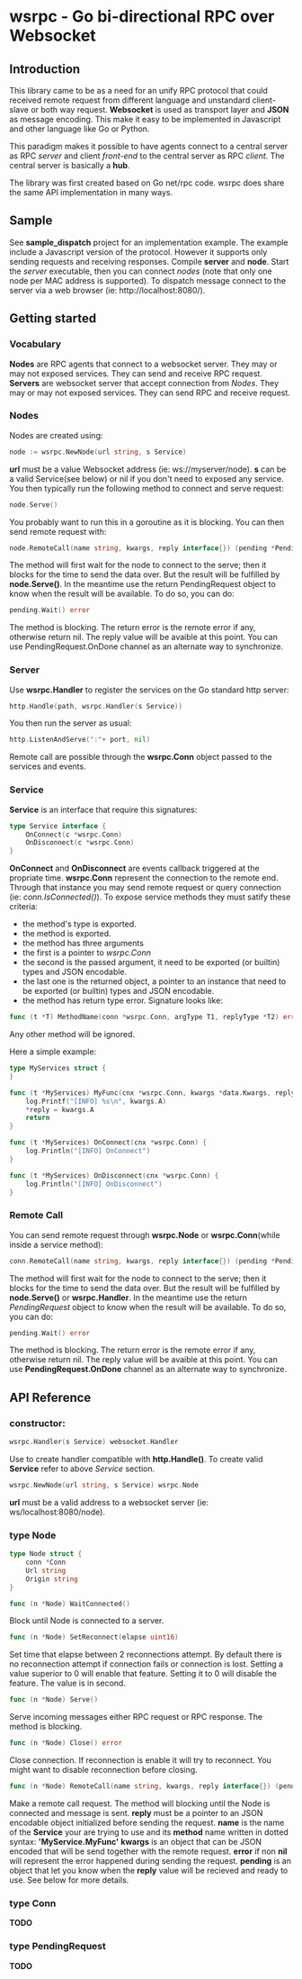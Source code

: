 # wsrpc - Go bi-directional RPC over Websocket
## Introduction

This library came to be as a need for an unify RPC protocol that could received remote request from different language and unstandard client-slave or both way request.
**Websocket** is used as transport layer and **JSON** as message encoding.
This make it easy to be implemented in Javascript and other language like Go or Python.

This paradigm makes it possible to have agents connect to a central server as RPC *server* and client *front-end* to the central server as RPC *client*. The central server is basically a **hub**.

The library was first created based on Go net/rpc code. wsrpc does share the same API implementation in many ways.

## Sample

See **sample_dispatch** project for an implementation example.
The example include a Javascript version of the protocol. However it supports only sending requests and receiving responses.
Compile **server** and **node**. Start the *server* executable, then you can connect *nodes* (note that only one node per MAC address is supported). To dispatch message connect to the server via a web browser (ie: http://localhost:8080/).

## Getting started

### Vocabulary

**Nodes** are RPC agents that connect to a websocket server. They may or may not exposed services. They can send and receive RPC request.
**Servers** are websocket server that accept connection from *Nodes*. They may or may not exposed services. They can send RPC and receive request.

### Nodes
Nodes are created using:
```go
node := wsrpc.NewNode(url string, s Service)
```
**url** must be a value Websocket address (ie: ws://myserver/node).
**s** can be a valid Service(see below) or nil if you don't need to exposed any service.
You then typically run the following method to connect and serve request:
```go
node.Serve()
```
You probably want to run this in a goroutine as it is blocking.
You can then send remote request with:
```go
node.RemoteCall(name string, kwargs, reply interface{}) (pending *PendingRequest, err error)
```
The method will first wait for the node to connect to the serve; then it blocks for the time to send the data over. But the result will be fulfilled by **node.Serve()**. In the meantime use the return PendingRequest object to know when the result will be available.
To do so, you can do:
```go
pending.Wait() error
```
The method is blocking.
The return error is the remote error if any, otherwise return nil.
The reply value will be avaible at this point.
You can use PendingRequest.OnDone channel as an alternate way to synchronize.

### Server
Use **wsrpc.Handler** to register the services on the Go standard http server:
```go
http.Handle(path, wsrpc.Handler(s Service))
```
You then run the server as usual:
```go
http.ListenAndServe(":"+ port, nil)
```
Remote call are possible through the **wsrpc.Conn** object passed to the services and events.

### Service
**Service** is an interface that require this signatures:
```go
type Service interface {
	OnConnect(c *wsrpc.Conn)
	OnDisconnect(c *wsrpc.Conn)
}
```
**OnConnect** and **OnDisconnect** are events callback triggered at the propriate time.
**wsrpc.Conn** represent the connection to the remote end. Through that instance you may send remote request or query connection (ie: *conn.IsConnected()*).
To expose service methods they must satify these criteria:
 - the method's type is exported.
 - the method is exported.
 - the method has three arguments
 - the first is a pointer to *wsrpc.Conn*
 - the second is the passed argument, it need to be exported (or builtin) types and JSON encodable.
 - the last one is the returned object, a pointer to an instance that need to be exported (or builtin) types and JSON encodable.
 - the method has return type error.
Signature looks like:
```go
func (t *T) MethodName(conn *wsrpc.Conn, argType T1, replyType *T2) error
```
Any other method will be ignored.

Here a simple example:
```go
type MyServices struct {
}

func (t *MyServices) MyFunc(cnx *wsrpc.Conn, kwargs *data.Kwargs, reply *string) (err error) {
	log.Printf("[INFO] %s\n", kwargs.A)
	*reply = kwargs.A
	return
}

func (t *MyServices) OnConnect(cnx *wsrpc.Conn) {
	log.Println("[INFO] OnConnect")
}

func (t *MyServices) OnDisconnect(cnx *wsrpc.Conn) {
	log.Println("[INFO] OnDisconnect")
}

```

### Remote Call

You can send remote request through **wsrpc.Node** or **wsrpc.Conn**(while inside a service method):
```go
conn.RemoteCall(name string, kwargs, reply interface{}) (pending *PendingRequest, err error)
```
The method will first wait for the node to connect to the serve; then it blocks for the time to send the data over. But the result will be fulfilled by **node.Serve()** or **wsrpc.Handler**. In the meantime use the return *PendingRequest* object to know when the result will be available.
To do so, you can do:
```go
pending.Wait() error
```
The method is blocking.
The return error is the remote error if any, otherwise return nil.
The reply value will be avaible at this point.
You can use **PendingRequest.OnDone** channel as an alternate way to synchronize.

## API Reference

### constructor:
```go
wsrpc.Handler(s Service) websocket.Handler
```
Use to create handler compatible with **http.Handle()**. To create valid **Service** refer to above *Service* section.

```go
wsrpc.NewNode(url string, s Service) wsrpc.Node
```
**url** must be a valid address to a websocket server (ie: ws/localhost:8080/node).

### type Node
```go
type Node struct {
	conn *Conn
	Url string
	Origin string
}
```

```go
func (n *Node) WaitConnected()
```
Block until Node is connected to a server.

```go
func (n *Node) SetReconnect(elapse uint16)
```
Set time that elapse between 2 reconnections attempt. By default there is no reconnection attempt if connection fails or connection is lost. Setting a value superior to 0 will enable that feature. Setting it to 0 will disable the feature.
The value is in second.

```go
func (n *Node) Serve()
```
Serve incoming messages either RPC request or RPC response. The method is blocking.

```go
func (n *Node) Close() error
```
Close connection. If reconnection is enable it will try to reconnect. You might want to disable reconnection before closing.

```go
func (n *Node) RemoteCall(name string, kwargs, reply interface{}) (pending *PendingRequest, err error)
```
Make a remote call request. The method will blocking until the Node is connected and message is sent.
**reply** must be a pointer to an JSON encodable object initialized before sending the request.
**name** is the name of the **Service** your are trying to use and its **method** name written in dotted syntax: **'MyService.MyFunc'**
**kwargs** is an object that can be JSON encoded that will be send together with the remote request.
**error** if non **nil** will represent the error happened during sending the request.
**pending** is an object that let you know when the **reply** value will be recieved and ready to use. See below for more details.

### type Conn
**TODO**

### type PendingRequest
**TODO**
